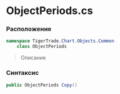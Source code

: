 
# ObjectPeriods.cs
### Расположение
```csharp
namespace TigerTrade.Chart.Objects.Common  
    class ObjectPeriods
```

> Описание

### Синтаксис
```csharp
public ObjectPeriods Copy()
```
